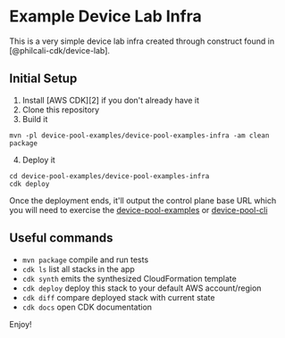 # Example Device Lab Infra

This is a very simple device lab infra created through construct found in [@philcali-cdk/device-lab].

[1]: https://github.com/philcali/philcali-cdk/master/device-lab

## Initial Setup

1. Install [AWS CDK][2] if you don't already have it
2. Clone this repository
3. Build it
```shell
mvn -pl device-pool-examples/device-pool-examples-infra -am clean package
```
4. Deploy it
```shell
cd device-pool-examples/device-pool-examples-infra
cdk deploy
```

Once the deployment ends, it'll output the control plane base URL which you will need to
exercise the [device-pool-examples][3] or [device-pool-cli][4]

[3]: ../README.md
[4]: ../../device-pool-cli/README.md

## Useful commands

 * `mvn package`     compile and run tests
 * `cdk ls`          list all stacks in the app
 * `cdk synth`       emits the synthesized CloudFormation template
 * `cdk deploy`      deploy this stack to your default AWS account/region
 * `cdk diff`        compare deployed stack with current state
 * `cdk docs`        open CDK documentation

Enjoy!
